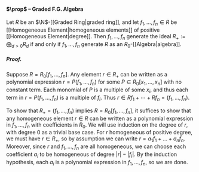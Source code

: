 #### $\prop$ – Graded F.G. Algebra
Let $R$ be an $\N$-[[Graded Ring|graded ring]], and let $f_1,\dots,f_n \in R$ be [[Homogeneous Element|homogeneous elements]] of positive [[Homogeneous Element|degree]]. Then $f_1,\dots,f_n$ generate the ideal $R_+ :=  \bigoplus_{d>0} R_d$ if and only if $f_1,\dots,f_n$ generate $R$ as an $R_0$-[[Algebra|algebra]].

##### *Proof.*
Suppose $R=R_0[f_1,\dots,f_n]$. Any element $r\in R_+$ can be written as a polynomial expression $r=P(f_1,\dots,f_n)$ for some $P\in R_0[x_1,\dots,x_n]$ with no constant term. Each monomial of $P$ is a multiple of some $x_i$, and thus each term in $r=P(f_1,\dots,f_n)$ is a multiple of $f_i$. Thus $r \in R f_1 + \cdots + R f_n = (f_1,\dots,f_n)$.

To show that $R_+= (f_1,\dots,f_n)$ implies $R=R_0[f_1,\dots,f_n]$, it suffices to show that any homogeneous element $r\in R$ can be written as a polynomial expression in $f_1, \ldots, f_n$ with coefficients in $R_0$. We will use induction on the degree of $r$, with degree $0$ as a trivial base case. For $r$ homogeneous of positive degree, we must have $r\in R_+$, so by assumption we can write $r= a_1 f_1 + \dots + a_n f_n$. Moreover, since $r$ and $f_1, \ldots, f_n$ are all homogeneous, we can choose each coefficient $a_i$ to be homogeneous of degree $|r|-|f_i|$. By the induction hypothesis, each $a_i$ is a polynomial expression in $f_1, \ldots, f_n$, so we are done.